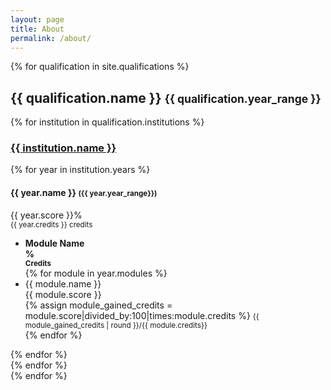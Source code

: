 ```yaml
---
layout: page
title: About
permalink: /about/
---
```

<div class="container">
<div class="row">
    <div class="col-md-12">
        {% for qualification in site.qualifications %}
            <div class="qualification row">
                <h2>{{ qualification.name }} <small>{{ qualification.year_range }}</small></h2>
                {% for institution in qualification.institutions %}
                    <div class="col-md-12">
                        <h3>
                            <a target="_blank" href="{{ institution.uri }}">
                                {{ institution.name }}
                            </a>
                        </h3>
                        {% for year in institution.years %}
                            <div class="year col-md-12">
                                <div class="col-md-10">
                                    <h4>{{ year.name }} <small>({{ year.year_range}})</small></h4>
                                </div>
                                <div class="col-md-1">
                                    <span class="label label-success">{{ year.score }}%</span>
                                </div>
                                <div class="col-md-1">
                                    <small>{{ year.credits }} credits</small>
                                </div>
                                <div class="col-md-12">
                                    <ul class="list-group">
                                        <li class="list-group-item clearfix">
                                            <div class="col-md-10"><strong>Module Name</strong></div>
                                            <div class="col-md-1 text-right"><strong>%</strong></div>
                                            <div class="col-md-1 text-right"><small><strong>Credits</strong></small></div>
                                        </li>
                                        {% for module in year.modules %}
                                            <li class="list-group-item clearfix">
                                                <div class="col-md-10">{{ module.name }}</div>
                                                <div class="col-md-1 text-right">
                                                {{ module.score }}
                                                </div>
                                                <div class="col-md-1 text-right">
                                                {% assign module_gained_credits = module.score|divided_by:100|times:module.credits %}
                                                <small>{{ module_gained_credits | round }}/{{ module.credits}}</small>
                                                </div>
                                            </li>
                                        {% endfor %}
                                    </ul>
                                </div>
                            </div>
                        {% endfor %}
                    </div>
                {% endfor %}
            </div>
        {% endfor %}
    </div>
</div>
</div>
